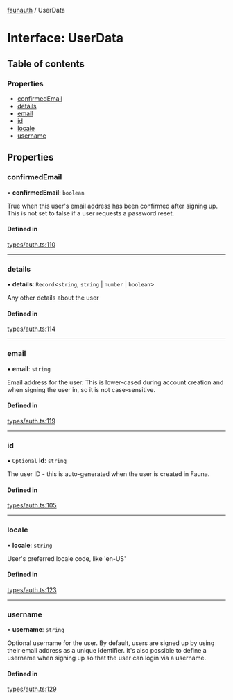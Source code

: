 [faunauth](../index.md) / UserData

# Interface: UserData

## Table of contents

### Properties

- [confirmedEmail](UserData.md#confirmedemail)
- [details](UserData.md#details)
- [email](UserData.md#email)
- [id](UserData.md#id)
- [locale](UserData.md#locale)
- [username](UserData.md#username)

## Properties

### confirmedEmail

• **confirmedEmail**: `boolean`

True when this user's email address has been confirmed after signing up. This is not set to
false if a user requests a password reset.

#### Defined in

[types/auth.ts:110](https://github.com/alexnitta/faunauth/blob/fa844e9/src/types/auth.ts#L110)

___

### details

• **details**: `Record`<`string`, `string` \| `number` \| `boolean`\>

Any other details about the user

#### Defined in

[types/auth.ts:114](https://github.com/alexnitta/faunauth/blob/fa844e9/src/types/auth.ts#L114)

___

### email

• **email**: `string`

Email address for the user. This is lower-cased during account creation and when signing the
user in, so it is not case-sensitive.

#### Defined in

[types/auth.ts:119](https://github.com/alexnitta/faunauth/blob/fa844e9/src/types/auth.ts#L119)

___

### id

• `Optional` **id**: `string`

The user ID - this is auto-generated when the user is created in Fauna.

#### Defined in

[types/auth.ts:105](https://github.com/alexnitta/faunauth/blob/fa844e9/src/types/auth.ts#L105)

___

### locale

• **locale**: `string`

User's preferred locale code, like 'en-US'

#### Defined in

[types/auth.ts:123](https://github.com/alexnitta/faunauth/blob/fa844e9/src/types/auth.ts#L123)

___

### username

• **username**: `string`

Optional username for the user. By default, users are signed up by using their email address
as a unique identifier. It's also possible to define a username when signing up so that the
user can login via a username.

#### Defined in

[types/auth.ts:129](https://github.com/alexnitta/faunauth/blob/fa844e9/src/types/auth.ts#L129)
